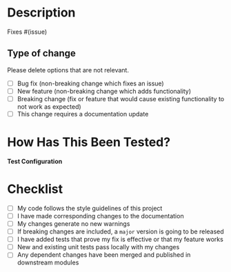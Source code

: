 # Description
<!-- Please include a summary of the change and which issue is fixed. Please also include relevant motivation and context. List any dependencies that are required for this change. -->

Fixes #(issue)

## Type of change
Please delete options that are not relevant.

<!-- Remember using the required commit message conventions when using semantic-release to determine semantic version property. -->

- [ ] Bug fix (non-breaking change which fixes an issue)
- [ ] New feature (non-breaking change which adds functionality)
- [ ] Breaking change (fix or feature that would cause existing functionality to not work as expected)
- [ ] This change requires a documentation update

# How Has This Been Tested?

<!-- Please describe the tests that you ran to verify your changes. Provide instructions so we can reproduce. Please also list any relevant details for your test configuration.-->

**Test Configuration**

<!-- specify test configuration if needed -->

# Checklist

- [ ] My code follows the style guidelines of this project
- [ ] I have made corresponding changes to the documentation
- [ ] My changes generate no new warnings
- [ ] If breaking changes are included, a `major` version is going to be released
- [ ] I have added tests that prove my fix is effective or that my feature works
- [ ] New and existing unit tests pass locally with my changes
- [ ] Any dependent changes have been merged and published in downstream modules
